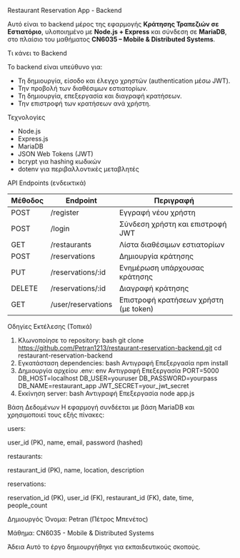  Restaurant Reservation App - Backend

Αυτό είναι το backend μέρος της εφαρμογής **Κράτησης Τραπεζιών σε Εστιατόριο**, υλοποιημένο με **Node.js + Express** και σύνδεση σε **MariaDB**, στο πλαίσιο του μαθήματος **CN6035 – Mobile & Distributed Systems**.


 Τι κάνει το Backend

Το backend είναι υπεύθυνο για:
- Τη δημιουργία, είσοδο και έλεγχο χρηστών (authentication μέσω JWT).
- Την προβολή των διαθέσιμων εστιατορίων.
- Τη δημιουργία, επεξεργασία και διαγραφή κρατήσεων.
- Την επιστροφή των κρατήσεων ανά χρήστη.


 Τεχνολογίες

- Node.js
- Express.js
- MariaDB
- JSON Web Tokens (JWT)
- bcrypt για hashing κωδικών
- dotenv για περιβαλλοντικές μεταβλητές


 API Endpoints (ενδεικτικά)

| Μέθοδος | Endpoint               | Περιγραφή                                 |
|--------|------------------------|--------------------------------------------|
| POST   | /register              | Εγγραφή νέου χρήστη                       |
| POST   | /login                 | Σύνδεση χρήστη και επιστροφή JWT          |
| GET    | /restaurants           | Λίστα διαθέσιμων εστιατορίων              |
| POST   | /reservations          | Δημιουργία κράτησης                        |
| PUT    | /reservations/:id      | Ενημέρωση υπάρχουσας κράτησης              |
| DELETE | /reservations/:id      | Διαγραφή κράτησης                          |
| GET    | /user/reservations     | Επιστροφή κρατήσεων χρήστη (με token)      |



 Οδηγίες Εκτέλεσης (Τοπικά)

 1. Κλωνοποίησε το repository:
bash
git clone https://github.com/Petran1213/restaurant-reservation-backend.git
cd restaurant-reservation-backend
2. Εγκατάσταση dependencies:
bash
Αντιγραφή
Επεξεργασία
npm install
3. Δημιουργία αρχείου .env:
env
Αντιγραφή
Επεξεργασία
PORT=5000
DB_HOST=localhost
DB_USER=youruser
DB_PASSWORD=yourpass
DB_NAME=restaurant_app
JWT_SECRET=your_jwt_secret
4. Εκκίνηση server:
bash
Αντιγραφή
Επεξεργασία
node app.js

 Βάση Δεδομένων
Η εφαρμογή συνδέεται με βάση MariaDB και χρησιμοποιεί τους εξής πίνακες:

users:

user_id (PK), name, email, password (hashed)

restaurants:

restaurant_id (PK), name, location, description

reservations:

reservation_id (PK), user_id (FK), restaurant_id (FK), date, time, people_count

 Δημιουργός
Όνομα: Petran (Πέτρος Μπενέτος)

Μάθημα: CN6035 - Mobile & Distributed Systems


Άδεια
Αυτό το έργο δημιουργήθηκε για εκπαιδευτικούς σκοπούς.
